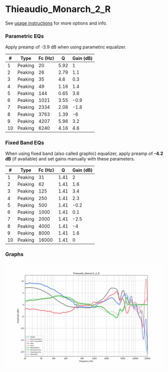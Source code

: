 # Thieaudio_Monarch_2_R
See [usage instructions](https://github.com/jaakkopasanen/AutoEq#usage) for more options and info.

### Parametric EQs
Apply preamp of -3.9 dB when using parametric equalizer.

|   # | Type    |   Fc (Hz) |    Q |   Gain (dB) |
|-----|---------|-----------|------|-------------|
|   1 | Peaking |        20 | 5.92 |         1   |
|   2 | Peaking |        26 | 2.79 |         1.1 |
|   3 | Peaking |        35 | 4.6  |         0.3 |
|   4 | Peaking |        49 | 1.16 |         1.4 |
|   5 | Peaking |       144 | 0.65 |         3.6 |
|   6 | Peaking |      1021 | 3.55 |        -0.9 |
|   7 | Peaking |      2334 | 2.08 |        -1.8 |
|   8 | Peaking |      3763 | 1.39 |        -6   |
|   9 | Peaking |      4207 | 5.96 |         3.2 |
|  10 | Peaking |      6240 | 4.16 |         4.6 |

### Fixed Band EQs
When using fixed band (also called graphic) equalizer, apply preamp of **-4.2 dB** (if available) and set gains manually with these parameters.

|   # | Type    |   Fc (Hz) |    Q |   Gain (dB) |
|-----|---------|-----------|------|-------------|
|   1 | Peaking |        31 | 1.41 |         2   |
|   2 | Peaking |        62 | 1.41 |         1.6 |
|   3 | Peaking |       125 | 1.41 |         3.4 |
|   4 | Peaking |       250 | 1.41 |         2.3 |
|   5 | Peaking |       500 | 1.41 |        -0.2 |
|   6 | Peaking |      1000 | 1.41 |         0.1 |
|   7 | Peaking |      2000 | 1.41 |        -2.5 |
|   8 | Peaking |      4000 | 1.41 |        -4   |
|   9 | Peaking |      8000 | 1.41 |         1.6 |
|  10 | Peaking |     16000 | 1.41 |         0   |

### Graphs
![](./Thieaudio_Monarch_2_R.png)
